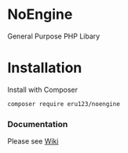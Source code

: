 # NoEngine
General Purpose PHP Libary

# Installation

Install with Composer
```bash
composer require eru123/noengine
```

### Documentation
Please see [Wiki](https://github.com/eru123/NoEngine/wiki)